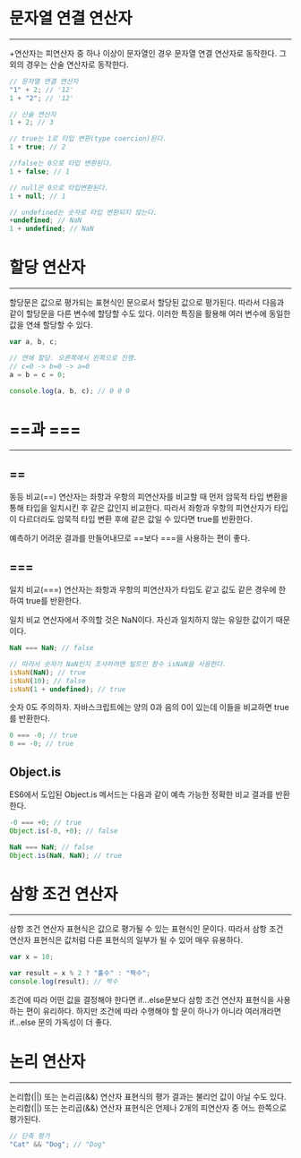 # 문자열 연결 연산자

---

+연산자는 피연산자 중 하나 이상이 문자열인 경우 문자열 연결 연산자로 동작한다. 그 외의 경우는 산술 연산자로 동작한다.

```javascript
// 문자열 연결 연산자
"1" + 2; // '12'
1 + "2"; // '12'

// 산술 연산자
1 + 2; // 3

// true는 1로 타입 변환(type coercion)된다.
1 + true; // 2

//false는 0으로 타입 변환된다.
1 + false; // 1

// null은 0으로 타입변환된다.
1 + null; // 1

// undefined는 숫자로 타입 변환되지 않는다.
+undefined; // NaN
1 + undefined; // NaN
```

# 할당 연산자

---

할당문은 값으로 평가되는 표현식인 문으로서 할당된 값으로 평가된다. 따라서 다음과 같이 할당문을 다른 변수에 할당할 수도 있다. 이러한 특징을 활용해 여러 변수에 동일한 값을 연쇄 할당할 수 있다.

```javascript
var a, b, c;

// 연쇄 할당. 오른쪽에서 왼쪽으로 진행.
// c=0 -> b=0 -> a=0
a = b = c = 0;

console.log(a, b, c); // 0 0 0
```

# ==과 ===

---

## ==

동등 비교(==) 연산자는 좌항과 우항의 피연산자를 비교할 때 먼저 암묵적 타입 변환을 통해 타입을 일치시킨 후 같은 값인지 비교한다. 따라서 좌항과 우항의 피연산자가 타입이 다르더라도 암묵적 타입 변환 후에 같은 값일 수 있다면 true를 반환한다.

예측하기 어려운 결과를 만들어내므로 ==보다 ===을 사용하는 편이 좋다.

## ===

일치 비교(===) 연산자는 좌항과 우항의 피연산자가 타입도 같고 값도 같은 경우에 한하여 true를 반환한다.

일치 비교 연산자에서 주의할 것은 NaN이다. 자신과 일치하지 않는 유일한 값이기 때문이다.

```javascript
NaN === NaN; // false

// 따라서 숫자가 NaN인지 조사하려면 빌트인 함수 isNaN을 사용한다.
isNaN(NaN); // true
isNaN(10); // false
isNaN(1 + undefined); // true
```

숫자 0도 주의하자. 자바스크립트에는 양의 0과 음의 0이 있는데 이들을 비교하면 true를 반환한다.

```javascript
0 === -0; // true
0 == -0; // true
```

## Object.is

ES6에서 도입된 Object.is 메서드는 다음과 같이 예측 가능한 정확한 비교 결과를 반환한다.

```javascript
-0 === +0; // true
Object.is(-0, +0); // false

NaN === NaN; // false
Object.is(NaN, NaN); // true
```

# 삼항 조건 연산자

---

삼항 조건 연산자 표현식은 값으로 평가될 수 있는 표현식인 문이다. 따라서 삼항 조건 연산자 표현식은 값처럼 다른 표현식의 일부가 될 수 있어 매우 유용하다.

```javascript
var x = 10;

var result = x % 2 ? "홀수" : "짝수";
console.log(result); // 짝수
```

조건에 따라 어떤 값을 결정해야 한다면 if...else문보다 삼항 조건 연산자 표현식을 사용하는 편이 유리하다. 하지만 조건에 따라 수행해야 할 문이 하나가 아니라 여러개라면 if...else 문의 가독성이 더 좋다.

# 논리 연산자

---

논리합(||) 또는 논리곱(&&) 연산자 표현식의 평가 결과는 불리언 값이 아닐 수도 있다. 논리합(||) 또는 논리곱(&&) 연산자 표현식은 언제나 2개의 피연산자 중 어느 한쪽으로 평가된다.

```javascript
// 단축 평가
"Cat" && "Dog"; // "Dog"
```

